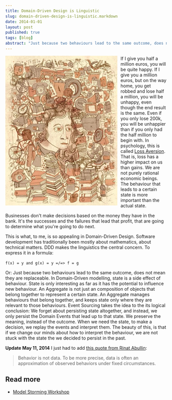 ```yaml
---
title: Domain-Driven Design is Linguistic
slug: domain-driven-design-is-linguistic.markdown
date: 2014-01-01
layout: post
published: true
tags: [blog]
abstract: "Just because two behaviours lead to the same outcome, does not mean they are replaceable."
---
```


<img style="float:left;margin-right: 10px"  src="/img/posts/2014-01-01-domain-driven-design-is-linguistic/hoarding small.jpg" title="Hoarding is an extreme form of loss aversion. http://jamesgulliverhancock.com/projects/hoarding/">

If I give you half a million euros, you will be quite happy. If I give you a million euros, but on the way home, you get robbed and lose half a million, you will be unhappy, even though the end result is the same. Even if you only lose 200k, you will be unhappier than if you only had the half million to begin with. In psychology, this is called [Loss Aversion](http://www.amazon.com/Thinking-Fast-Slow-Daniel-Kahneman/dp/0374533555). That is, loss has a higher impact on us than gains. We are not purely rational economic beings. The behaviour that leads to a certain state is more important than the actual state.

Businesses don't make decisions based on the money they have in the bank. It's the successes and the failures that lead that profit, that are going to determine what you're going to do next.

This is what, to me, is so appealing in Domain-Driven Design. Software development has traditionally been mostly about mathematics, about technical matters. DDD makes the linguistics the central concern. To express it in a formula:

`f(x) = y and g(x) = y =/=> f = g`

Or: Just because two behaviours lead to the same outcome, does not mean they are replaceable. In Domain-Driven modelling, state is a side effect of behaviour. State is only interesting as far as it has the potential to influence new behaviour. An Aggregate is not just an composition of objects that belong together to represent a certain state. An Aggregate manages behaviours that belong together, and keeps state only where they are relevant to those behaviours. Event Sourcing takes the idea to the its logical conclusion: We forget about persisting state altogether, and instead, we only persist the Domain Events that lead up to that state. We preserve the meaning, instead of the outcome. When we need the state, to make a decision, we replay the events and interpret them. The beauty of this, is that if we change our minds about how to interpret the behaviour, we are not stuck with the state the we decided to persist in the past.

**Update May 11, 2014** I just had to add [this quote from Rinat Abullin](https://twitter.com/abdullin/status/465463982347026432): 

<blockquote>Behavior is not data. To be more precise, data is often an approximation of observed behaviors under fixed circumstances.</blockquote>

## Read more

- [Model Storming Workshop](/2014/01/model-storming-workshop/)
